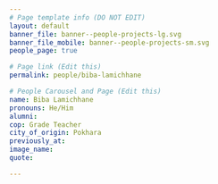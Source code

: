 ```yaml
---
# Page template info (DO NOT EDIT)
layout: default
banner_file: banner--people-projects-lg.svg
banner_file_mobile: banner--people-projects-sm.svg
people_page: true

# Page link (Edit this)
permalink: people/biba-lamichhane

# People Carousel and Page (Edit this)
name: Biba Lamichhane
pronouns: He/Him
alumni: 
cop: Grade Teacher
city_of_origin: Pokhara
previously_at: 
image_name:
quote: 

---
```

